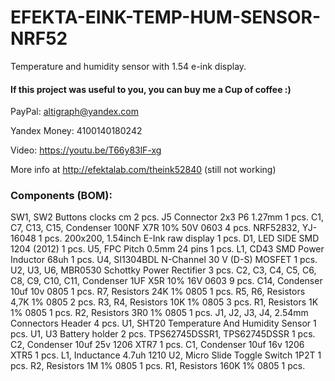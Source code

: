 # EFEKTA-EINK-TEMP-HUM-SENSOR-NRF52

Temperature and humidity sensor with 1.54 e-ink display.

#### If this project was useful to you, you can buy me a Cup of coffee :)

PayPal: altigraph@yandex.com

Yandex Money: 4100140180242

Video: https://youtu.be/T66y83lF-xg

More info at http://efektalab.com/theink52840 (still not working)

### Components (BOM):

SW1, SW2 Buttons clocks cm 2 pcs.
J5 Connector 2x3 P6 1.27mm 1 pcs.
C1, C7, C13, C15, Condenser 100NF X7R 10% 50V 0603 4 pcs.
NRF52832, YJ-16048 1 pcs.
200x200, 1.54inch E-Ink raw display 1 pcs.
D1, LED SIDE SMD 1204 (2012) 1 pcs.
U5, FPC Pitch 0.5mm 24 pins 1 pcs.
L1, CD43 SMD Power Inductor 68uh 1 pcs.
U4, SI1304BDL N-Channel 30 V (D-S) MOSFET 1 pcs.
U2, U3, U6, MBR0530 Schottky Power Rectifier 3 pcs.
C2, C3, C4, C5, C6, C8, C9, C10, C11, Condenser 1UF X5R 10% 16V 0603 9 pcs.
C14, Condenser 10uf 10v 0805 1 pcs.
R7, Resistors 24K 1% 0805 1 pcs.
R5, R6, Resistors 4,7K 1% 0805 2 pcs.
R3, R4, Resistors 10K 1% 0805 3 pcs.
R1, Resistors 1K 1% 0805 1 pcs.
R2, Resistors 3R0 1% 0805 1 pcs.
J1, J2, J3, J4, 2.54mm Connectors Header 4 pcs.
U1, SHT20 Temperature And Humidity Sensor 1 pcs.
U1, U3 Battery holder 2 pcs.
TPS62745DSSR1, TPS62745DSSR 1 pcs.
C2, Condenser 10uf 25v 1206 XTR7 1 pcs.
C1, Condenser 10uf 16v 1206 XTR5 1 pcs.
L1, Inductance 4.7uh 1210
U2, Micro Slide Toggle Switch 1P2T 1 pcs.
R2, Resistors 1M 1% 0805 1 pcs.
R1, Resistors 160K 1% 0805 1 pcs.
